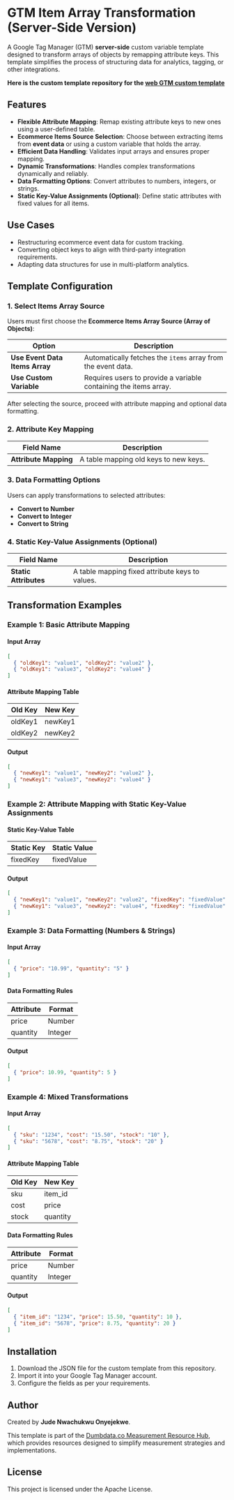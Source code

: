 # GTM Item Array Transformation (Server-Side Version)

A Google Tag Manager (GTM) **server-side** custom variable template designed to transform arrays of objects by remapping attribute keys. This template simplifies the process of structuring data for analytics, tagging, or other integrations.

**Here is the custom template repository for the [web GTM custom template](https://github.com/Jude-Nwachukwu/gtm-item-array-transformation)**


## Features

- **Flexible Attribute Mapping**: Remap existing attribute keys to new ones using a user-defined table.
- **Ecommerce Items Source Selection**: Choose between extracting items from **event data** or using a custom variable that holds the array.
- **Efficient Data Handling**: Validates input arrays and ensures proper mapping.
- **Dynamic Transformations**: Handles complex transformations dynamically and reliably.
- **Data Formatting Options**: Convert attributes to numbers, integers, or strings.
- **Static Key-Value Assignments (Optional)**: Define static attributes with fixed values for all items.

## Use Cases

- Restructuring ecommerce event data for custom tracking.
- Converting object keys to align with third-party integration requirements.
- Adapting data structures for use in multi-platform analytics.

## Template Configuration

### 1. Select Items Array Source

Users must first choose the **Ecommerce Items Array Source (Array of Objects)**:

| Option                            | Description                                                               |
| --------------------------------- | ------------------------------------------------------------------------- |
| **Use Event Data Items Array**    | Automatically fetches the `items` array from the event data.              |
| **Use Custom Variable**           | Requires users to provide a variable containing the items array.          |

After selecting the source, proceed with attribute mapping and optional data formatting.

### 2. Attribute Key Mapping

| Field Name            | Description                           |
| --------------------- | ------------------------------------- |
| **Attribute Mapping** | A table mapping old keys to new keys. |

### 3. Data Formatting Options

Users can apply transformations to selected attributes:

- **Convert to Number**
- **Convert to Integer**
- **Convert to String**

### 4. Static Key-Value Assignments (Optional)

| Field Name            | Description                                     |
| --------------------- | ----------------------------------------------- |
| **Static Attributes** | A table mapping fixed attribute keys to values. |

## Transformation Examples

### Example 1: Basic Attribute Mapping

#### Input Array
```json
[
  { "oldKey1": "value1", "oldKey2": "value2" },
  { "oldKey1": "value3", "oldKey2": "value4" }
]
```

#### Attribute Mapping Table
| Old Key | New Key |
| ------- | ------- |
| oldKey1 | newKey1 |
| oldKey2 | newKey2 |

#### Output
```json
[
  { "newKey1": "value1", "newKey2": "value2" },
  { "newKey1": "value3", "newKey2": "value4" }
]
```

### Example 2: Attribute Mapping with Static Key-Value Assignments

#### Static Key-Value Table
| Static Key | Static Value |
| ---------- | ------------ |
| fixedKey   | fixedValue   |

#### Output
```json
[
  { "newKey1": "value1", "newKey2": "value2", "fixedKey": "fixedValue" },
  { "newKey1": "value3", "newKey2": "value4", "fixedKey": "fixedValue" }
]
```

### Example 3: Data Formatting (Numbers & Strings)

#### Input Array
```json
[
  { "price": "10.99", "quantity": "5" }
]
```

#### Data Formatting Rules
| Attribute | Format  |
| --------- | ------- |
| price     | Number  |
| quantity  | Integer |

#### Output
```json
[
  { "price": 10.99, "quantity": 5 }
]
```

### Example 4: Mixed Transformations

#### Input Array
```json
[
  { "sku": "1234", "cost": "15.50", "stock": "10" },
  { "sku": "5678", "cost": "8.75", "stock": "20" }
]
```

#### Attribute Mapping Table
| Old Key | New Key  |
| ------- | -------  |
| sku     | item_id  |
| cost    | price    |
| stock   | quantity |

#### Data Formatting Rules
| Attribute | Format  |
| --------- | ------- |
| price     | Number  |
| quantity  | Integer |

#### Output
```json
[
  { "item_id": "1234", "price": 15.50, "quantity": 10 },
  { "item_id": "5678", "price": 8.75, "quantity": 20 }
]
```

## Installation

1. Download the JSON file for the custom template from this repository.
2. Import it into your Google Tag Manager account.
3. Configure the fields as per your requirements.

## Author

Created by **Jude Nwachukwu Onyejekwe**.

This template is part of the [Dumbdata.co Measurement Resource Hub](https://dumbdata.co), which provides resources designed to simplify measurement strategies and implementations.

## License

This project is licensed under the Apache License.

